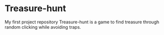 # Treasure-hunt
My first project repository
Treasure-hunt is a game to find treasure through random clicking while avoiding traps.
